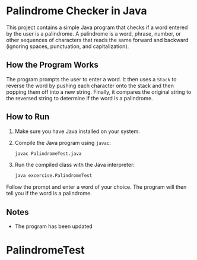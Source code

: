 # Palindrome Checker in Java

This project contains a simple Java program that checks if a word entered by the user is a palindrome. A palindrome is a word, phrase, number, or other sequences of characters that reads the same forward and backward (ignoring spaces, punctuation, and capitalization).

## How the Program Works

The program prompts the user to enter a word. It then uses a `Stack` to reverse the word by pushing each character onto the stack and then popping them off into a new string. Finally, it compares the original string to the reversed string to determine if the word is a palindrome.

## How to Run

1. Make sure you have Java installed on your system.
2. Compile the Java program using `javac`:

    ```bash
    javac PalindromeTest.java
    ```

3. Run the compiled class with the Java interpreter:

    ```bash
    java excercise.PalindromeTest
    ```

Follow the prompt and enter a word of your choice. The program will then tell you if the word is a palindrome.



## Notes

- The program has been updated
# PalindromeTest
